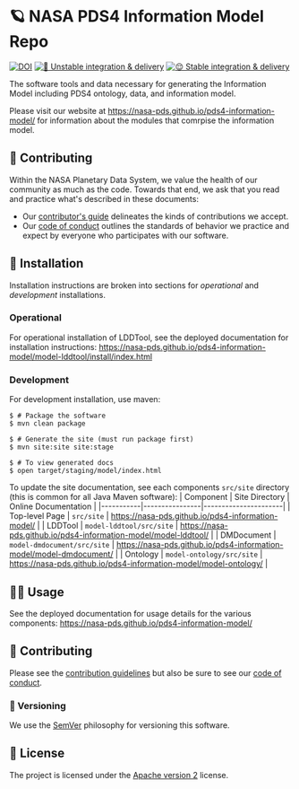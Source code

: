 # 🪐 NASA PDS4 Information Model Repo

[![DOI](https://zenodo.org/badge/DOI/10.5281/zenodo.5755795.svg)](https://doi.org/10.5281/zenodo.5755795) [![🤪 Unstable integration & delivery](https://github.com/NASA-PDS/pds4-information-model/actions/workflows/unstable-cicd.yaml/badge.svg)](https://github.com/NASA-PDS/pds4-information-model/actions/workflows/unstable-cicd.yaml) [![😌 Stable integration & delivery](https://github.com/NASA-PDS/pds4-information-model/actions/workflows/stable-cicd.yaml/badge.svg)](https://github.com/NASA-PDS/pds4-information-model/actions/workflows/stable-cicd.yaml) 

The software tools and data necessary for generating the Information Model including PDS4 ontology, data, and information model.

Please visit our website at https://nasa-pds.github.io/pds4-information-model/ for information about the modules that comrpise the information model.


## 👥 Contributing

Within the NASA Planetary Data System, we value the health of our community as much as the code. Towards that end, we ask that you read and practice what's described in these documents:

-   Our [contributor's guide](https://github.com/NASA-PDS/.github/blob/main/CONTRIBUTING.md) delineates the kinds of contributions we accept.
-   Our [code of conduct](https://github.com/NASA-PDS/.github/blob/main/CODE_OF_CONDUCT.md) outlines the standards of behavior we practice and expect by everyone who participates with our software.


## 📀 Installation

Installation instructions are broken into sections for _operational_ and _development_ installations.


### Operational

For operational installation of LDDTool, see the deployed documentation for installation instructions: https://nasa-pds.github.io/pds4-information-model/model-lddtool/install/index.html


### Development
For development installation, use maven:

```console
$ # Package the software
$ mvn clean package

$ # Generate the site (must run package first)
$ mvn site:site site:stage

$ # To view generated docs
$ open target/staging/model/index.html
```

To update the site documentation, see each components `src/site` directory (this is common for all Java Maven software):
| Component | Site Directory | Online Documentation |
|-----------|----------------|----------------------|
| Top-level Page | `src/site` | https://nasa-pds.github.io/pds4-information-model/ |
| LDDTool | `model-lddtool/src/site` | https://nasa-pds.github.io/pds4-information-model/model-lddtool/ |
| DMDocument | `model-dmdocument/src/site` | https://nasa-pds.github.io/pds4-information-model/model-dmdocument/ |
| Ontology | `model-ontology/src/site` | https://nasa-pds.github.io/pds4-information-model/model-ontology/ |


## 💁‍♀️ Usage

See the deployed documentation for usage details for the various components: https://nasa-pds.github.io/pds4-information-model/


## 👥 Contributing

Please see the [contribution guidelines](https://github.com/NASA-PDS/.github/blob/main/CONTRIBUTING.md) but also be sure to see our [code of conduct](https://github.com/NASA-PDS/.github/blob/main/CODE_OF_CONDUCT.md).


### 🔢 Versioning

We use the [SemVer](https://semver.org/) philosophy for versioning this software.


## 📃 License

The project is licensed under the [Apache version 2](LICENSE.md) license.

